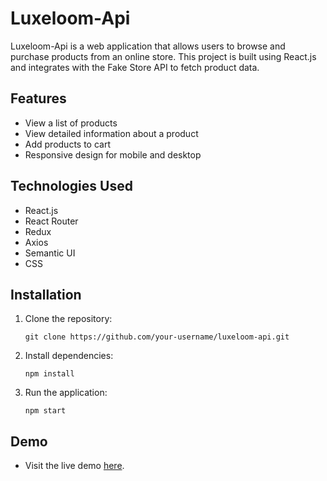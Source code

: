 # Luxeloom-Api

Luxeloom-Api is a web application that allows users to browse and purchase products from an online store. This project is built using React.js and integrates with the Fake Store API to fetch product data.

## Features

- View a list of products
- View detailed information about a product
- Add products to cart
- Responsive design for mobile and desktop

## Technologies Used

- React.js
- React Router
- Redux
- Axios
- Semantic UI
- CSS

## Installation

1. Clone the repository:
   ```
   git clone https://github.com/your-username/luxeloom-api.git
   ```
2. Install dependencies:
   ```
   npm install
   ```
3. Run the application:
   ```
   npm start
   ```

## Demo

- Visit the live demo [here](https://luxeloomredux.netlify.app/).
